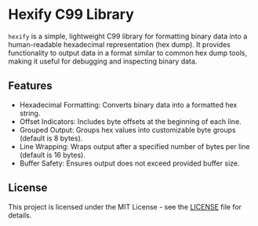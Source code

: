 # Hexify C99 Library

`hexify` is a simple, lightweight C99 library for formatting binary data into a human-readable hexadecimal representation (hex dump). It provides functionality to output data in a format similar to common hex dump tools, making it useful for debugging and inspecting binary data.

## Features

* Hexadecimal Formatting: Converts binary data into a formatted hex string.
* Offset Indicators: Includes byte offsets at the beginning of each line.
* Grouped Output: Groups hex values into customizable byte groups (default is 8 bytes).
* Line Wrapping: Wraps output after a specified number of bytes per line (default is 16 bytes).
* Buffer Safety: Ensures output does not exceed provided buffer size.

## License

This project is licensed under the MIT License - see the [LICENSE](LICENSE) file for details.
